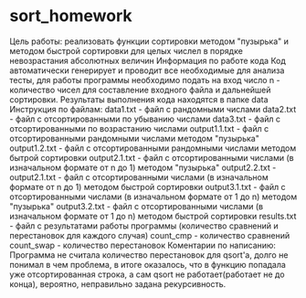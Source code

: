 # sort_homework

Цель работы: реализовать функции сортировки методом "пузырька" и методом быстрой сортировки для целых числел в порядке невозрастания абсолютных величин
Информация по работе кода
    Код автоматически генерирует и проводит все необходимые для анализа тесты, для работы программы необходимо подать на вход число n - количество чисел для составление входного файла и дальнейшей сортировки. Результаты выполнения кода находятся в папке data
Инструкция по файлам:
    data1.txt - файл с рандомными числами
    data2.txt - файл с отсортированными по убыванию числами
    data3.txt - файл с отсортированными по возрастанию числами
    output1.1.txt - файл с отсортированными рандомными числами методом "пузырька"
    output1.2.txt - файл с отсортированными рандомными числами методом бытрой сортировки
    output2.1.txt - файл с отсортированными числами (в изначальном формате от n до 1) методом "пузырька"
    output2.2.txt -     output2.1.txt - файл с отсортированными числами (в изначальном формате от n до 1) методом быстрой сортировки
    output3.1.txt - файл с отсортированными числами (в изначальном формате от 1 до n) методом "пузырька"
    output3.2.txt - файл с отсортированными числами (в изначальном формате от 1 до n) методом быстрой сортировки
    results.txt - файл с результатами работы программы (количество сравнений и перестановок для каждого случая)
            count_cmp - количество сравнений
            count_swap - количество перестановок
Коментарии по написанию:
    Программа не считала количество перестановок для qsort'а, долго не понимал в чем проблема, в итоге оказалось, что в функцию попадала уже отсортированная строка, а сам qsort не работает(работает не до конца), вероятно, неправильно задана рекурсивность.

